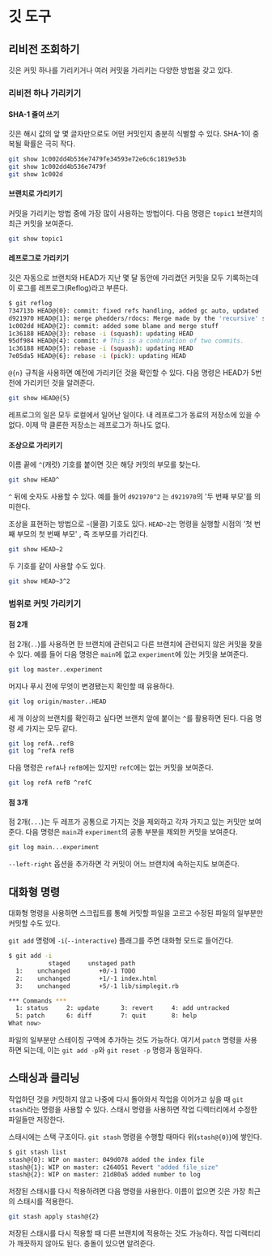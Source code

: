 # 깃 도구

## 리비전 조회하기

깃은 커밋 하나를 가리키거나 여러 커밋을 가리키는 다양한 방법을 갖고 있다.

### 리비전 하나 가리키기

#### SHA-1 줄여 쓰기

깃은 해시 값의 앞 몇 글자만으로도 어떤 커밋인지 충분히 식별할 수 있다. SHA-1이 중복될 확률은 극히 작다.

```bash
git show 1c002dd4b536e7479fe34593e72e6c6c1819e53b
git show 1c002dd4b536e7479f
git show 1c002d
```

#### 브랜치로 가리키기

커밋을 가리키는 방법 중에 가장 많이 사용하는 방법이다. 다음 명령은 `topic1` 브랜치의 최근 커밋을 보여준다.

```bash
git show topic1
```

#### 레프로그로 가리키기

깃은 자동으로 브랜치와 HEAD가 지난 몇 달 동안에 가리켰던 커밋을 모두 기록하는데 이 로그를 레프로그(Reflog)라고 부른다.

```bash
$ git reflog
734713b HEAD@{0}: commit: fixed refs handling, added gc auto, updated
d921970 HEAD@{1}: merge phedders/rdocs: Merge made by the 'recursive' strategy.
1c002dd HEAD@{2}: commit: added some blame and merge stuff
1c36188 HEAD@{3}: rebase -i (squash): updating HEAD
95df984 HEAD@{4}: commit: # This is a combination of two commits.
1c36188 HEAD@{5}: rebase -i (squash): updating HEAD
7e05da5 HEAD@{6}: rebase -i (pick): updating HEAD
```

`@{n}` 규칙을 사용하면 예전에 가리키던 것을 확인할 수 있다. 다음 명령은 HEAD가 5번 전에 가리키던 것을 알려준다.

```bash
git show HEAD@{5}
```

레프로그의 일은 모두 로컬에서 일어난 일이다. 내 레프로그가 동료의 저장소에 있을 수 없다. 이제 막 클론한 저장소는 레프로그가 하나도 없다.

#### 조상으로 가리키기

이름 끝에 `^`(캐럿) 기호를 붙이면 깃은 해당 커밋의 부모를 찾는다.

```bash
git show HEAD^
```

`^` 뒤에 숫자도 사용할 수 있다. 예를 들어 `d921970^2` 는 `d921970`의 '두 번째 부모'를 의미한다.

조상을 표현하는 방법으로 `~`(물결) 기호도 있다. `HEAD~2`는 명령을 실행할 시점의 '첫 번째 부모의 첫 번째 부모' , 즉 조부모를 가리킨다.

```bash
git show HEAD~2
```

두 기호를 같이 사용할 수도 있다.

```bash
git show HEAD~3^2
```

### 범위로 커밋 가리키기

#### 점 2개

점 2개(`..`)를 사용하면 한 브랜치에 관련되고 다른 브랜치에 관련되지 않은 커밋을 찾을 수 있다. 예를 들어 다음 명령은 `main`에 없고 `experiment`에 있는 커밋을 보여준다.

```bash
git log master..experiment
```

머지나 푸시 전에 무엇이 변경됐는지 확인할 때 유용하다.

```bash
git log origin/master..HEAD
```

세 개 이상의 브랜치를 확인하고 싶다면 브랜치 앞에 붙이는 `^`를 활용하면 된다. 다음 명령 세 가지는 모두 같다.

```bash
git log refA..refB
git log ^refA refB
```

다음 명령은 `refA`나 `refB`에는 있지만 `refC`에는 없는 커밋을 보여준다.

```bash
git log refA refB ^refC
```

#### 점 3개

점 2개(`...`)는 두 레프가 공통으로 가지는 것을 제외하고 각자 가지고 있는 커밋만 보여준다. 다음 명령은 `main`과 `experiment`의 공통 부분을 제외한 커밋을 보여준다.

```bash
git log main...experiment
```

`--left-right` 옵션을 추가하면 각 커밋이 어느 브랜치에 속하는지도 보여준다.

## 대화형 명령

대화형 명령을 사용하면 스크립트를 통해 커밋할 파일을 고르고 수정된 파일의 일부분만 커밋할 수도 있다.

`git add` 명령에 `-i`(`--interactive`) 플래그를 주면 대화형 모드로 들어간다.

```bash
$ git add -i
           staged     unstaged path
  1:    unchanged        +0/-1 TODO
  2:    unchanged        +1/-1 index.html
  3:    unchanged        +5/-1 lib/simplegit.rb

*** Commands ***
  1: status     2: update      3: revert     4: add untracked
  5: patch      6: diff        7: quit       8: help
What now>
```

파일의 일부분만 스테이징 구역에 추가하는 것도 가능하다. 여기서 `patch` 명령을 사용하면 되는데, 이는 `git add -p`와 `git reset -p` 명령과 동일하다.

## 스태싱과 클리닝

작업하던 것을 커밋하지 않고 나중에 다시 돌아와서 작업을 이어가고 싶을 때 `git stash`라는 명령을 사용할 수 있다. 스태시 명령을 사용하면 작업 디렉터리에서 수정한 파일들만 저장한다.

스태시에는 스택 구조이다. `git stash` 명령을 수행할 때마다 위(`stash@{0}`)에 쌓인다.

```bash
$ git stash list
stash@{0}: WIP on master: 049d078 added the index file
stash@{1}: WIP on master: c264051 Revert "added file_size"
stash@{2}: WIP on master: 21d80a5 added number to log
```

저장된 스태시를 다시 적용하려면 다음 명령을 사용한다. 이름이 없으면 깃은 가장 최근의 스태시를 적용한다.

```bash
git stash apply stash@{2}
```

저장된 스태시를 다시 적용할 때 다른 브랜치에 적용하는 것도 가능하다. 작업 디렉터리가 깨끗하지 않아도 된다. 충돌이 있으면 알려준다.

